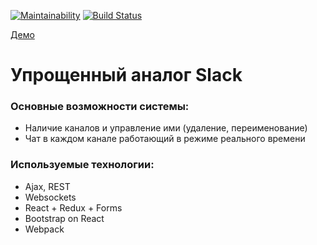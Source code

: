 [![Maintainability](https://api.codeclimate.com/v1/badges/1671681a0bcf901bce52/maintainability)](https://codeclimate.com/github/mika193/slack/maintainability)
[![Build Status](https://travis-ci.org/mika193/slack.svg?branch=master)](https://travis-ci.org/mika193/slack)


[Демо](https://mika193-slack.herokuapp.com/)

# Упрощенный аналог Slack

### Основные возможности системы:

* Наличие каналов и управление ими (удаление, переименование)
* Чат в каждом канале работающий в режиме реального времени

### Используемые технологии:

* Ajax, REST
* Websockets
* React + Redux + Forms
* Bootstrap on React
* Webpack
